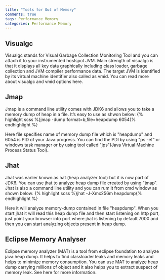 ```yaml
---
title: "Tools for Out of Memory"
comments: true
tags: Performance Memory
categories: Performance Memory
---
```


## Visualgc
Visualgc stands for Visual Garbage Collection Monitoring Tool and you can attach it to your instrumented hostspot JVM. Main strength of visualgc is that it displays all key data graphically including class loader, garbage collection and JVM compiler performance data. The target JVM is identified by its virtual machine identifier also called as vmid. You can read more about visualgc and vmid options here.

## Jmap
Jmap is a command line utility comes with JDK6 and allows you to take a memory dump of heap in a file. It’s easy to use as shwon below:
{% highlight scss %}jmap -dump:format=b,file=heapdump 6054{% endhighlight %}

Here file specifies name of memory dump file which is "heapdump" and 6054 is PID of your Java progress. You can find the PDI by using "ps -ef” or windows task manager or by using tool called "jps"(Java Virtual Machine Process Status Tool).

## Jhat
Jhat was earlier known as hat (heap analyzer tool) but it is now part of JDK6. You can use jhat to analyze heap dump file created by using "jmap". Jhat is also a command line utility and you can rum it from cmd window as shown below:
{% highlight scss %}jhat -J-Xmx256m heapdump{% endhighlight %}

Here it will analyze memory-dump contained in file "heapdump". When you start jhat it will read this heap dump file and then start listening on http port, just point your browser into port where jhat is listening by default 7000 and then you can start analyzing objects present in heap dump.

## Eclipse Memory Analyser

Eclipse memory analyzer (MAT) is a tool from eclipse foundation to analyze java heap dump. It helps to find classloader leaks and memory leaks and helps to minimize memory consumption. You can use MAT to analyze heap dump carrying millions of object and it also helps you to extract suspect of memory leak. See here for more information.
